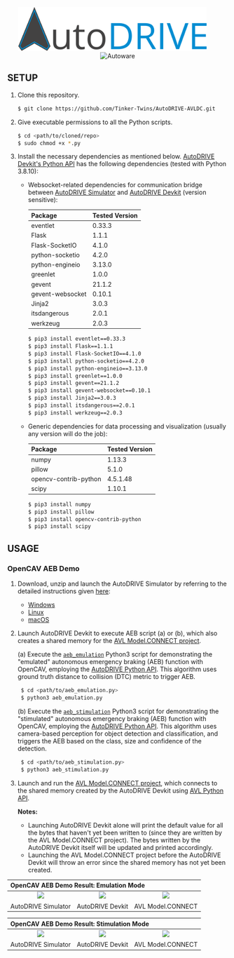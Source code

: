 <p align="center">
<img src="media/AutoDRIVE-Logo.png" alt="AutoDRIVE" height="100"/> &nbsp;&nbsp;&nbsp;&nbsp;&nbsp; <img src="media/AVL-Logo.jpg" alt="Autoware" height="100"/>
</p>

## SETUP

1. Clone this repository.
    ```bash
    $ git clone https://github.com/Tinker-Twins/AutoDRIVE-AVLDC.git
    ```
2. Give executable permissions to all the Python scripts.
   ```bash
   $ cd <path/to/cloned/repo>
   $ sudo chmod +x *.py
   ```
4. Install the necessary dependencies as mentioned below.
    [AutoDRIVE Devkit's Python API](https://github.com/Tinker-Twins/AutoDRIVE/tree/AutoDRIVE-Devkit/ADSS%20Toolkit/autodrive_py) has the following dependencies (tested with Python 3.8.10):
    
    - Websocket-related dependencies for communication bridge between [AutoDRIVE Simulator](https://github.com/Tinker-Twins/AutoDRIVE/tree/AutoDRIVE-Simulator) and [AutoDRIVE Devkit](https://github.com/Tinker-Twins/AutoDRIVE/tree/AutoDRIVE-Devkit) (version sensitive):
    
      | Package | Tested Version |
      |---------|----------------|
      | eventlet | 0.33.3 |
      | Flask | 1.1.1 |
      | Flask-SocketIO | 4.1.0 |
      | python-socketio | 4.2.0 |
      | python-engineio | 3.13.0 |
      | greenlet | 1.0.0 |
      | gevent | 21.1.2 |
      | gevent-websocket | 0.10.1 |
      | Jinja2 | 3.0.3 |
      | itsdangerous | 2.0.1 |
      | werkzeug | 2.0.3 |
      
      ```bash
      $ pip3 install eventlet==0.33.3
      $ pip3 install Flask==1.1.1
      $ pip3 install Flask-SocketIO==4.1.0
      $ pip3 install python-socketio==4.2.0
      $ pip3 install python-engineio==3.13.0
      $ pip3 install greenlet==1.0.0
      $ pip3 install gevent==21.1.2
      $ pip3 install gevent-websocket==0.10.1
      $ pip3 install Jinja2==3.0.3
      $ pip3 install itsdangerous==2.0.1
      $ pip3 install werkzeug==2.0.3
      ```
    
    - Generic dependencies for data processing and visualization (usually any version will do the job):
    
      | Package | Tested Version |
      |---------|----------------|
      | numpy | 1.13.3 |
      | pillow | 5.1.0 |
      | opencv-contrib-python | 4.5.1.48 |
      | scipy | 1.10.1 |
      
      ```bash
      $ pip3 install numpy
      $ pip3 install pillow
      $ pip3 install opencv-contrib-python
      $ pip3 install scipy
      ```

## USAGE

### OpenCAV AEB Demo

1. Download, unzip and launch the AutoDRIVE Simulator by referring to the detailed instructions given [here](https://github.com/AutoDRIVE-Ecosystem/AutoDRIVE/tree/AutoDRIVE-Simulator?tab=readme-ov-file#download-and-run):
    - [Windows](https://github.com/Tinker-Twins/AutoDRIVE-AVLDC/releases/download/v0.2.0/AutoDRIVE_Simulator_Windows.zip)
    - [Linux](https://github.com/Tinker-Twins/AutoDRIVE-AVLDC/releases/download/v0.2.0/AutoDRIVE_Simulator_Linux.zip)
    - [macOS](https://github.com/Tinker-Twins/AutoDRIVE-AVLDC/releases/download/v0.2.0/AutoDRIVE_Simulator_macOS.zip)

2. Launch AutoDRIVE Devkit to execute AEB script (a) or (b), which also creates a shared memory for the [AVL Model.CONNECT project](https://github.com/Tinker-Twins/AutoDRIVE-AVLDC/blob/main/autodrive_avldc_cosim/autodrive_avldc_cosim.proj).

   (a) Execute the [`aeb_emulation`](https://github.com/Tinker-Twins/AutoDRIVE-AVLDC/blob/main/autodrive_avldc_cosim/autodrive_avldc_cosim_files/modeling/aeb_emulation.py) Python3 script for demonstrating the "emulated" autonomous emergency braking (AEB) function with OpenCAV, employing the [AutoDRIVE Python API](https://github.com/Tinker-Twins/AutoDRIVE-AVLDC/blob/main/autodrive_avldc_cosim/autodrive_avldc_cosim_files/modeling/autodrive.py). This algorithm uses ground truth distance to collision (DTC) metric to trigger AEB.

   ```bash
    $ cd <path/to/aeb_emulation.py>
    $ python3 aeb_emulation.py
    ```

    (b) Execute the [`aeb_stimulation`](https://github.com/Tinker-Twins/AutoDRIVE-AVLDC/blob/main/autodrive_avldc_cosim/autodrive_avldc_cosim_files/modeling/aeb_stimulation.py) Python3 script for demonstrating the "stimulated" autonomous emergency braking (AEB) function with OpenCAV, employing the [AutoDRIVE Python API](https://github.com/Tinker-Twins/AutoDRIVE-AVLDC/blob/main/autodrive_avldc_cosim/autodrive_avldc_cosim_files/modeling/autodrive.py). This algorithm uses camera-based perception for object detection and classification, and triggers the AEB based on the class, size and confidence of the detection.

   ```bash
    $ cd <path/to/aeb_stimulation.py>
    $ python3 aeb_stimulation.py
    ```

3. Launch and run the [AVL Model.CONNECT project](https://github.com/Tinker-Twins/AutoDRIVE-AVLDC/blob/main/autodrive_avldc_cosim/autodrive_avldc_cosim.proj), which connects to the shared memory created by the AutoDRIVE Devkit using [AVL Python API](https://github.com/Tinker-Twins/AutoDRIVE-AVLDC/blob/main/autodrive_avldc_cosim/autodrive_avldc_cosim_files/modeling/avldc.py).

    **Notes:**
    - Launching AutoDRIVE Devkit alone will print the default value for all the bytes that haven't yet been written to (since they are written by the AVL Model.CONNECT project). The bytes written by the AutoDRIVE Devkit itself will be updated and printed accordingly.
    - Launching the AVL Model.CONNECT project before the AutoDRIVE Devkit will throw an error since the shared memory has not yet been created.

<table>
<thead>
  <tr>
    <th colspan="3" align="left">OpenCAV AEB Demo Result: Emulation Mode</th>
  </tr>
</thead>
<tbody>
  <tr>
    <td align="center"><img src="https://github.com/Tinker-Twins/AutoDRIVE-AVLDC/blob/main/media/Emulation/AutoDRIVE%20Simulator.gif"</td>
    <td align="center"><img src="https://github.com/Tinker-Twins/AutoDRIVE-AVLDC/blob/main/media/Emulation/AutoDRIVE%20Devkit.gif"</td>
    <td align="center"><img src="https://github.com/Tinker-Twins/AutoDRIVE-AVLDC/blob/main/media/Emulation/AVL%20Model.CONNECT.gif"</td>
  </tr>
  <tr>
    <td align="center">AutoDRIVE Simulator</td>
    <td align="center">AutoDRIVE Devkit</td>
    <td align="center">AVL Model.CONNECT</td>
  </tr>
</tbody>
</table>

<table>
<thead>
  <tr>
    <th colspan="3" align="left">OpenCAV AEB Demo Result: Stimulation Mode</th>
  </tr>
</thead>
<tbody>
  <tr>
    <td align="center"><img src="https://github.com/Tinker-Twins/AutoDRIVE-AVLDC/blob/main/media/Stimulation/AutoDRIVE%20Simulator.gif"</td>
    <td align="center"><img src="https://github.com/Tinker-Twins/AutoDRIVE-AVLDC/blob/main/media/Stimulation/AutoDRIVE%20Devkit.gif"</td>
    <td align="center"><img src="https://github.com/Tinker-Twins/AutoDRIVE-AVLDC/blob/main/media/Stimulation/AVL%20Model.CONNECT.gif"</td>
  </tr>
  <tr>
    <td align="center">AutoDRIVE Simulator</td>
    <td align="center">AutoDRIVE Devkit</td>
    <td align="center">AVL Model.CONNECT</td>
  </tr>
</tbody>
</table>
